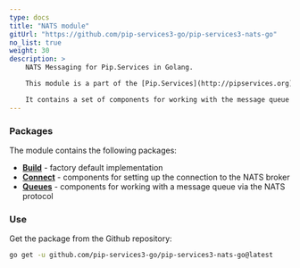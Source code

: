 ```yaml
---
type: docs
title: "NATS module"
gitUrl: "https://github.com/pip-services3-go/pip-services3-nats-go"
no_list: true
weight: 30
description: > 
    NATS Messaging for Pip.Services in Golang. 

    This module is a part of the [Pip.Services](http://pipservices.org) polyglot microservices toolkit.

    It contains a set of components for working with the message queue via NATS [https://nats.io/](https://nats.io/).
---
```


### Packages

The module contains the following packages:
- [**Build**](build) - factory default implementation
- [**Connect**](connect) - components for setting up the connection to the NATS broker
- [**Queues**](queues) - components for working with a message queue via the NATS protocol


### Use

Get the package from the Github repository:
```bash
go get -u github.com/pip-services3-go/pip-services3-nats-go@latest
```

